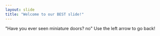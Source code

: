 ```yaml
---
layout: slide
title: "Welcome to our BEST slide!"
---
```

"Have you ever seen miniature doors? no"
Use the left arrow to go back!
